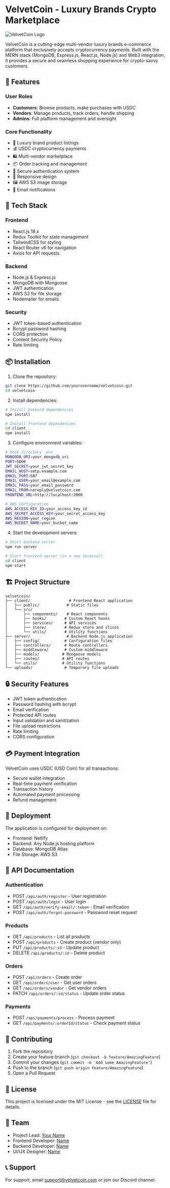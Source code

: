 # VelvetCoin - Luxury Brands Crypto Marketplace

![VelvetCoin Logo](public/logo.svg)

VelvetCoin is a cutting-edge multi-vendor luxury brands e-commerce platform that exclusively accepts cryptocurrency payments. Built with the MERN stack (MongoDB, Express.js, React.js, Node.js) and Web3 integration, it provides a secure and seamless shopping experience for crypto-savvy customers.

## 🌟 Features

### User Roles
- **Customers**: Browse products, make purchases with USDC
- **Vendors**: Manage products, track orders, handle shipping
- **Admins**: Full platform management and oversight

### Core Functionality
- 💎 Luxury brand product listings
- 💰 USDC cryptocurrency payments
- 🛍️ Multi-vendor marketplace
- 📦 Order tracking and management
- 🔐 Secure authentication system
- 📱 Responsive design
- 🖼️ AWS S3 image storage
- 📧 Email notifications

## 🚀 Tech Stack

### Frontend
- React.js 18.x
- Redux Toolkit for state management
- TailwindCSS for styling
- React Router v6 for navigation
- Axios for API requests

### Backend
- Node.js & Express.js
- MongoDB with Mongoose
- JWT authentication
- AWS S3 for file storage
- Nodemailer for emails

### Security
- JWT token-based authentication
- Bcrypt password hashing
- CORS protection
- Content Security Policy
- Rate limiting

## 📦 Installation

1. Clone the repository:
```bash
git clone https://github.com/yourusername/velvetcoin.git
cd velvetcoin
```

2. Install dependencies:
```bash
# Install backend dependencies
npm install

# Install frontend dependencies
cd client
npm install
```

3. Configure environment variables:
```bash
# Root directory .env
MONGODB_URI=your_mongodb_uri
PORT=5000
JWT_SECRET=your_jwt_secret_key
EMAIL_HOST=smtp.example.com
EMAIL_PORT=587
EMAIL_USER=your_email@example.com
EMAIL_PASS=your_email_password
EMAIL_FROM=noreply@velvetcoin.com
FRONTEND_URL=http://localhost:3000

# AWS Configuration
AWS_ACCESS_KEY_ID=your_access_key_id
AWS_SECRET_ACCESS_KEY=your_secret_access_key
AWS_REGION=your_region
AWS_BUCKET_NAME=your_bucket_name
```

4. Start the development servers:
```bash
# Start backend server
npm run server

# Start frontend server (in a new terminal)
cd client
npm start
```

## 🏗️ Project Structure

```
velvetcoin/
├── client/                 # Frontend React application
│   ├── public/            # Static files
│   └── src/
│       ├── components/    # React components
│       ├── hooks/        # Custom React hooks
│       ├── services/     # API services
│       ├── store/        # Redux store and slices
│       └── utils/        # Utility functions
├── server/                # Backend Node.js application
│   ├── config/           # Configuration files
│   ├── controllers/      # Route controllers
│   ├── middleware/       # Custom middleware
│   ├── models/          # Mongoose models
│   ├── routes/          # API routes
│   └── utils/           # Utility functions
└── uploads/              # Temporary file uploads
```

## 🔒 Security Features

- JWT token authentication
- Password hashing with bcrypt
- Email verification
- Protected API routes
- Input validation and sanitization
- File upload restrictions
- Rate limiting
- CORS configuration

## 💳 Payment Integration

VelvetCoin uses USDC (USD Coin) for all transactions:
- Secure wallet integration
- Real-time payment verification
- Transaction history
- Automated payment processing
- Refund management

## 🚀 Deployment

The application is configured for deployment on:
- Frontend: Netlify
- Backend: Any Node.js hosting platform
- Database: MongoDB Atlas
- File Storage: AWS S3

## 📝 API Documentation

### Authentication
- POST `/api/auth/register` - User registration
- POST `/api/auth/login` - User login
- GET `/api/auth/verify-email/:token` - Email verification
- POST `/api/auth/forgot-password` - Password reset request

### Products
- GET `/api/products` - List all products
- POST `/api/products` - Create product (vendor only)
- PUT `/api/products/:id` - Update product
- DELETE `/api/products/:id` - Delete product

### Orders
- POST `/api/orders` - Create order
- GET `/api/orders/user` - Get user orders
- GET `/api/orders/vendor` - Get vendor orders
- PATCH `/api/orders/:id/status` - Update order status

### Payments
- POST `/api/payments/process` - Process payment
- GET `/api/payments/:orderId/status` - Check payment status

## 🤝 Contributing

1. Fork the repository
2. Create your feature branch (`git checkout -b feature/AmazingFeature`)
3. Commit your changes (`git commit -m 'Add some AmazingFeature'`)
4. Push to the branch (`git push origin feature/AmazingFeature`)
5. Open a Pull Request

## 📄 License

This project is licensed under the MIT License - see the [LICENSE](LICENSE) file for details.

## 👥 Team

- Project Lead: [Your Name](https://github.com/yourusername)
- Frontend Developer: [Name](https://github.com/username)
- Backend Developer: [Name](https://github.com/username)
- UI/UX Designer: [Name](https://github.com/username)

## 📞 Support

For support, email support@velvetcoin.com or join our Discord channel.
